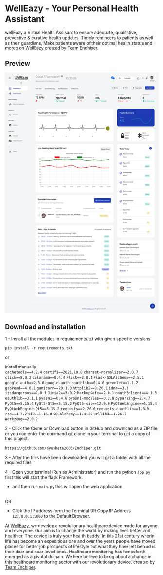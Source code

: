<h1>WellEazy - Your Personal Health Assistant</h1>
wellEazy a Virtual Health Assisant to ensure adequate, qualitative, preventive & curative health updates, Timely reminders to patients as well as their guardians, Make patients aware of their optimal health status and moreo on <a href="welleazy.herokuapp.com" target="_blank">WellEazy</a> created by <a href="welleazy.herokuapp.com" target="_blank">Team Enchiper</a>.

<h2>Preview</h2>
<a href="welleazy.herokuapp.com" target="_blank"><img src="static\images\welleazy.jpg"></a>

<h2>Download and installation</h2>


1 - Install all the modules in requirements.txt with given specific versions.

	pip install -r requirements.txt
	
or

install manually <br>
`cachetools==4.2.4`
`certifi==2021.10.8`
`charset-normalizer==2.0.7`
`click==8.0.2`
`colorama==0.4.4`
`Flask==2.0.2`
`Flask-SQLAlchemy==2.5.1`
`google-auth==2.3.0`
`google-auth-oauthlib==0.4.6`
`greenlet==1.1.2`
`gspread==4.0.1`
`gunicorn==20.1.0`
`httplib2==0.20.1`
`idna==3.3`
`itsdangerous==2.0.1`
`Jinja2==3.0.2`
`MarkupSafe==2.0.1`
`oauth2client==4.1.3`
`oauthlib==3.1.1`
`pyasn1==0.4.8`
`pyasn1-modules==0.2.8`
`pyparsing==2.4.7`
`PyQt5==5.15.4`
`PyQt5-Qt5==5.15.2`
`PyQt5-sip==12.9.0`
`PyQtWebEngine==5.15.4`
`PyQtWebEngine-Qt5==5.15.2`
`requests==2.26.0`
`requests-oauthlib==1.3.0`
`rsa==4.7.2`
`six==1.16.0`
`SQLAlchemy==1.4.25`
`urllib3==1.26.7`
`Werkzeug==2.0.2`


2 - Click the Clone or Download button in GitHub and download as a ZIP file or you can enter the command git clone in your terminal to get a copy of this project.

	https://github.com/ayushete2005/Enchiper.git 


3 - After the files have been downloaded you will get a folder with all the required files


4 - Open your terminal (Run as Administrator) and run the python `app.py` first this will start the flask Framework.

  -  and then run `main.py` this will open the web application.

<br>OR<br>

  - Click the IP address form the Terminal OR Copy IP Address `127.0.0.1:5000` to the Default Browser.



At <a href="welleazy.herokuapp.com" target="_blank">WellEazy</a>, we develop a revolutionary healthcare device made for anyone and everyone. Our aim is to change the world by making lives better and healthier. The device is truly your health buddy. In this 21st century wherin life has become an expeditious one and over the years people have moved places for better job prospects of lifestyle but what they have left behind is their dear and near loved ones. Healthcare monitoring has henceforth emerged as a pivotal domain. We here believe to bring about a change in this healthcare monitoring sector with our revolutionary device. created by <a href="welleazy.herokuapp.com" target="_blank">Team Enchiper</a>.
